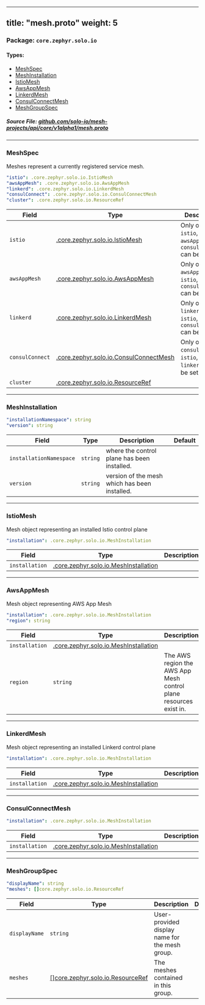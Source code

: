 
---
title: "mesh.proto"
weight: 5
---

<!-- Code generated by solo-kit. DO NOT EDIT. -->


### Package: `core.zephyr.solo.io` 
#### Types:


- [MeshSpec](#meshspec)
- [MeshInstallation](#meshinstallation)
- [IstioMesh](#istiomesh)
- [AwsAppMesh](#awsappmesh)
- [LinkerdMesh](#linkerdmesh)
- [ConsulConnectMesh](#consulconnectmesh)
- [MeshGroupSpec](#meshgroupspec)
  



##### Source File: [github.com/solo-io/mesh-projects/api/core/v1alpha1/mesh.proto](https://github.com/solo-io/mesh-projects/blob/master/api/core/v1alpha1/mesh.proto)





---
### MeshSpec

 
Meshes represent a currently registered service mesh.

```yaml
"istio": .core.zephyr.solo.io.IstioMesh
"awsAppMesh": .core.zephyr.solo.io.AwsAppMesh
"linkerd": .core.zephyr.solo.io.LinkerdMesh
"consulConnect": .core.zephyr.solo.io.ConsulConnectMesh
"cluster": .core.zephyr.solo.io.ResourceRef

```

| Field | Type | Description | Default |
| ----- | ---- | ----------- |----------- | 
| `istio` | [.core.zephyr.solo.io.IstioMesh](../mesh.proto.sk/#istiomesh) |  Only one of `istio`, `awsAppMesh`, or `consulConnect` can be set. |  |
| `awsAppMesh` | [.core.zephyr.solo.io.AwsAppMesh](../mesh.proto.sk/#awsappmesh) |  Only one of `awsAppMesh`, `istio`, or `consulConnect` can be set. |  |
| `linkerd` | [.core.zephyr.solo.io.LinkerdMesh](../mesh.proto.sk/#linkerdmesh) |  Only one of `linkerd`, `istio`, or `consulConnect` can be set. |  |
| `consulConnect` | [.core.zephyr.solo.io.ConsulConnectMesh](../mesh.proto.sk/#consulconnectmesh) |  Only one of `consulConnect`, `istio`, or `linkerd` can be set. |  |
| `cluster` | [.core.zephyr.solo.io.ResourceRef](../ref.proto.sk/#resourceref) |  |  |




---
### MeshInstallation



```yaml
"installationNamespace": string
"version": string

```

| Field | Type | Description | Default |
| ----- | ---- | ----------- |----------- | 
| `installationNamespace` | `string` | where the control plane has been installed. |  |
| `version` | `string` | version of the mesh which has been installed. |  |




---
### IstioMesh

 
Mesh object representing an installed Istio control plane

```yaml
"installation": .core.zephyr.solo.io.MeshInstallation

```

| Field | Type | Description | Default |
| ----- | ---- | ----------- |----------- | 
| `installation` | [.core.zephyr.solo.io.MeshInstallation](../mesh.proto.sk/#meshinstallation) |  |  |




---
### AwsAppMesh

 
Mesh object representing AWS App Mesh

```yaml
"installation": .core.zephyr.solo.io.MeshInstallation
"region": string

```

| Field | Type | Description | Default |
| ----- | ---- | ----------- |----------- | 
| `installation` | [.core.zephyr.solo.io.MeshInstallation](../mesh.proto.sk/#meshinstallation) |  |  |
| `region` | `string` | The AWS region the AWS App Mesh control plane resources exist in. |  |




---
### LinkerdMesh

 
Mesh object representing an installed Linkerd control plane

```yaml
"installation": .core.zephyr.solo.io.MeshInstallation

```

| Field | Type | Description | Default |
| ----- | ---- | ----------- |----------- | 
| `installation` | [.core.zephyr.solo.io.MeshInstallation](../mesh.proto.sk/#meshinstallation) |  |  |




---
### ConsulConnectMesh



```yaml
"installation": .core.zephyr.solo.io.MeshInstallation

```

| Field | Type | Description | Default |
| ----- | ---- | ----------- |----------- | 
| `installation` | [.core.zephyr.solo.io.MeshInstallation](../mesh.proto.sk/#meshinstallation) |  |  |




---
### MeshGroupSpec



```yaml
"displayName": string
"meshes": []core.zephyr.solo.io.ResourceRef

```

| Field | Type | Description | Default |
| ----- | ---- | ----------- |----------- | 
| `displayName` | `string` | User-provided display name for the mesh group. |  |
| `meshes` | [[]core.zephyr.solo.io.ResourceRef](../ref.proto.sk/#resourceref) | The meshes contained in this group. |  |





<!-- Start of HubSpot Embed Code -->
<script type="text/javascript" id="hs-script-loader" async defer src="//js.hs-scripts.com/5130874.js"></script>
<!-- End of HubSpot Embed Code -->
